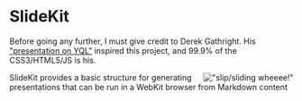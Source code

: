 # SlideKit

Before going any further, I must give credit to Derek Gathright.  His ["presentation on YQL"](http://drgath.github.com/talks/20100515_MusicHackday/index.html) inspired this project, and 99.9% of the CSS3/HTML5/JS is his.  

<a href="http://www.flickr.com/photos/captured-spirit_/152459282/">
<img src="http://farm1.static.flickr.com/47/152459282_3c6c3ddfaa.jpg" alt="&quot;slip/sliding wheeee!&quot;" title="" align="right"></a>

SlideKit provides a basic structure for generating presentations that can be run in a WebKit browser from Markdown content
